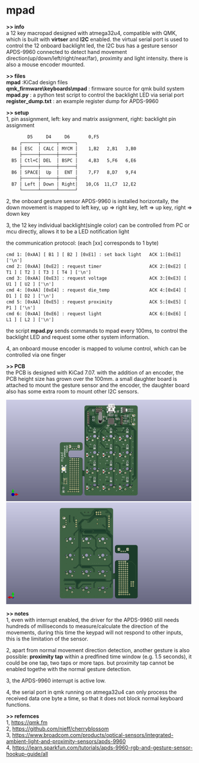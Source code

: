 # mpad
**>> info**\
a 12 key macropad designed with atmega32u4, compatible with QMK, which is built with **virtser** and **I2C** enabled. the virtual serial port is used to control the 12 onboard backlight led, the I2C bus has a gesture sensor APDS-9960 connected to detect hand movement direction(up/down/left/right/near/far), proximity and light intensity. there is also a mouse encoder mounted.

**>> files**\
**mpad** :KiCad design files\
**qmk_firmware\keyboards\mpad** : firmware source for qmk build system\
**mpad.py** : a python test script to control the backlight LED via serial port\
**register_dump.txt** : an example register dump for APDS-9960

**>> setup**\
1, pin assignment, left: key and matrix assignment, right: backlight pin assignment
```
        D5     D4     D6       0,F5
     ┌──────┬──────┬──────┐
  B4 │ ESC  │ CALC │ MYCM │    1,B2   2,B1   3,B0
     ├──────┼──────┼──────┤
  B5 │ Ctl+C│ DEL  │ BSPC │    4,B3   5,F6   6,E6
     ├──────┼──────┼──────┤
  B6 │ SPACE│  Up  │  ENT │    7,F7   8,D7   9,F4
     ├──────┼──────┼──────┤
  B7 │ Left │ Down │ Right│   10,C6  11,C7  12,E2
     └──────┴──────┴──────┘
```

2, the onboard gesture sensor APDS-9960 is installed horizontally, the down movement is mapped to left key, up => right key, left => up key, right => down key

3, the 12 key individual backlight(single color) can be controlled from PC or mcu directly, allows it to be a LED notification light

the communication protocol: (each [xx] corresponds to 1 byte)
```
cmd 1: [0xAA] [ B1 ] [ B2 ] [0xE1] : set back light   ACK 1:[0xE1] ['\n']
cmd 2: [0xAA] [0xE2] : request timer                  ACK 2:[0xE2] [ T1 ] [ T2 ] [ T3 ] [ T4 ] ['\n']
cmd 3: [0xAA] [0xE3] : request voltage                ACK 3:[0xE3] [ U1 ] [ U2 ] ['\n']
cmd 4: [0xAA] [0xE4] : request die_temp               ACK 4:[0xE4] [ D1 ] [ D2 ] ['\n']
cmd 5: [0xAA] [0xE5] : request proximity              ACK 5:[0xE5] [ P1 ] ['\n']
cmd 6: [0xAA] [0xE6] : request light                  ACK 6:[0xE6] [ L1 ] [ L2 ] ['\n']
```
the script **mpad.py** sends commands to mpad every 100ms, to control the backlight LED and request some other system information. 

4, an onboard mouse encoder is mapped to volume control, which can be controlled via one finger

**>> PCB**\
the PCB is designed with KiCad 7.07. with the addition of an encoder, the PCB height size has grown over the 100mm. a small daughter board is attached to mount the gesture sensor and the encoder, the daughter board also has some extra room to mount other I2C sensors.

<img src="./mpad/mpad-f.png" width="500">
<img src="./mpad/mpad-b.png" width="500">

**>> notes**\
1, even with interrupt enabled, the driver for the APDS-9960 still needs hundreds of milliseconds to measure/calculate the direction of the movements, during this time the keypad will not respond to other inputs, this is the limitation of the sensor.

2, apart from normal movement direction detection, another gesture is also possible: **proximity tap** within a predfined time window (e.g. 1.5 seconds), it could be one tap, two taps or more taps. but proximity tap cannot be enabled togethe with the normal gesture detection.

3, the APDS-9960 interrupt is active low.

4, the serial port in qmk running on atmega32u4 can only process the received data one byte a time, so that it does not block normal keyboard functions.

**>> refernces**\
1, https://qmk.fm \
2, https://github.com/njeff/cherryblossom \
3, https://www.broadcom.com/products/optical-sensors/integrated-ambient-light-and-proximity-sensors/apds-9960 \
4, https://learn.sparkfun.com/tutorials/apds-9960-rgb-and-gesture-sensor-hookup-guide/all


